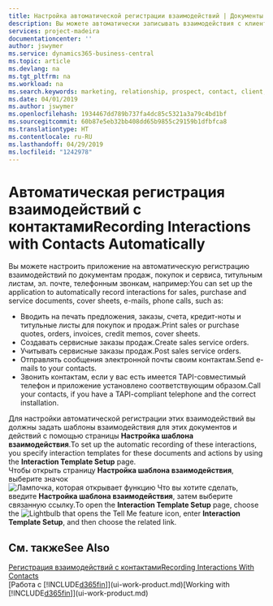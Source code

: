 ```yaml
---
title: Настройка автоматической регистрации взаимодействий | Документы Майкрософт
description: Вы можете автоматически записывать взаимодействия с клиентами, например документы продажи, покупки и сервиса, а также телефонные звонки.
services: project-madeira
documentationcenter: ''
author: jswymer
ms.service: dynamics365-business-central
ms.topic: article
ms.devlang: na
ms.tgt_pltfrm: na
ms.workload: na
ms.search.keywords: marketing, relationship, prospect, contact, client, customer
ms.date: 04/01/2019
ms.author: jswymer
ms.openlocfilehash: 1934467dd789b737fa4dc85c5321a3a79c4bd1bf
ms.sourcegitcommit: 60b87e5eb32bb408dd65b9855c29159b1dfbfca8
ms.translationtype: HT
ms.contentlocale: ru-RU
ms.lasthandoff: 04/29/2019
ms.locfileid: "1242978"
---
```

# <a name="recording-interactions-with-contacts-automatically"></a><span data-ttu-id="d05f1-103">Автоматическая регистрация взаимодействий с контактами</span><span class="sxs-lookup"><span data-stu-id="d05f1-103">Recording Interactions with Contacts Automatically</span></span>
<span data-ttu-id="d05f1-104">Вы можете настроить приложение на автоматическую регистрацию взаимодействий по документам продаж, покупок и сервиса, титульным листам, эл. почте, телефонным звонкам, например:</span><span class="sxs-lookup"><span data-stu-id="d05f1-104">You can set up the application to automatically record interactions for sales, purchase and service documents, cover sheets, e-mails, phone calls, such as:</span></span>

* <span data-ttu-id="d05f1-105">Вводить на печать предложения, заказы, счета, кредит-ноты и титульные листы для покупок и продаж.</span><span class="sxs-lookup"><span data-stu-id="d05f1-105">Print sales or purchase quotes, orders, invoices, credit memos, cover sheets.</span></span>
* <span data-ttu-id="d05f1-106">Создавать сервисные заказы продаж.</span><span class="sxs-lookup"><span data-stu-id="d05f1-106">Create sales service orders.</span></span>
* <span data-ttu-id="d05f1-107">Учитывать сервисные заказы продаж.</span><span class="sxs-lookup"><span data-stu-id="d05f1-107">Post sales service orders.</span></span>
* <span data-ttu-id="d05f1-108">Отправлять сообщения электронной почты своим контактам.</span><span class="sxs-lookup"><span data-stu-id="d05f1-108">Send e-mails to your contacts.</span></span>
* <span data-ttu-id="d05f1-109">Звонить контактам, если у вас есть имеется TAPI-совместимый телефон и приложение установлено соответствующим образом.</span><span class="sxs-lookup"><span data-stu-id="d05f1-109">Call your contacts, if you have a TAPI-compliant telephone and the correct installation.</span></span>

<span data-ttu-id="d05f1-110">Для настройки автоматической регистрации этих взаимодействий вы должны задать шаблоны взаимодействия для этих документов и действий с помощью страницы **Настройка шаблона взаимодействия**.</span><span class="sxs-lookup"><span data-stu-id="d05f1-110">To set up the automatic recording of these interactions, you specify interaction templates for these documents and actions by using the **Interaction Template Setup** page.</span></span>  
<span data-ttu-id="d05f1-111">Чтобы открыть страницу **Настройка шаблона взаимодействия**, выберите значок ![Лампочка, которая открывает функцию Что вы хотите сделать](media/ui-search/search_small.png "Что вы хотите сделать"), введите **Настройка шаблона взаимодействия**, затем выберите связанную ссылку.</span><span class="sxs-lookup"><span data-stu-id="d05f1-111">To open the **Interaction Template Setup** page, choose the ![Lightbulb that opens the Tell Me feature](media/ui-search/search_small.png "Tell me what you want to do") icon, enter **Interaction Template Setup**, and then choose the related link.</span></span>

## <a name="see-also"></a><span data-ttu-id="d05f1-112">См. также</span><span class="sxs-lookup"><span data-stu-id="d05f1-112">See Also</span></span>
[<span data-ttu-id="d05f1-113">Регистрация взаимодействий с контактами</span><span class="sxs-lookup"><span data-stu-id="d05f1-113">Recording Interactions With Contacts</span></span>](marketing-interactions.md)  
<span data-ttu-id="d05f1-114">[Работа с [!INCLUDE[d365fin](includes/d365fin_md.md)]](ui-work-product.md)</span><span class="sxs-lookup"><span data-stu-id="d05f1-114">[Working with [!INCLUDE[d365fin](includes/d365fin_md.md)]](ui-work-product.md)</span></span>  
